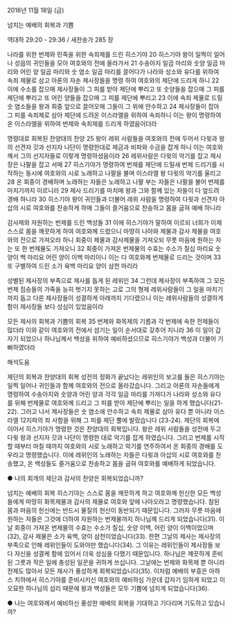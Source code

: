 2016년 11월 18일 (금)

넘치는 예배의 회복과 기쁨 



역대하 29:20 - 29:36 / 새찬송가 285 장


나라를 위한 번제와 민족을 위한 속죄제를 드린 히스기야
20 히스기야 왕이 일찍이 일어나 성읍의 귀인들을 모아 여호와의 전에 올라가서 21 수송아지 일곱 마리와 숫양 일곱 마리와 어린 양 일곱 마리와 숫 염소 일곱 마리를 끌어다가 나라와 성소와 유다를 위하여 속죄 제물로 삼고 아론의 자손 제사장들을 명령 하여 여호와의 제단에 드리게 하니 22 이에 수소를 잡으매 제사장들이 그 피를 받아 제단에 뿌리고 또 숫양들을 잡으매 그 피를 제단에 뿌리고 또 어린 양들을 잡으매 그 피를 제단에 뿌리고 23 이에 속죄 제물로 드릴 숫 염소들을 왕과 회중 앞으로 끌어오매 그들이 그 위에 안수하고 24 제사장들이 잡아 그 피를 속죄제로 삼아 제단에 드려온 이스라엘을 위하여 속죄하니 이는 왕이 명령하여 온 이스라엘을 위하여 번제와 속죄제를 드리게 하였음이더라

명령대로 회복된 찬양대의 찬양
25 왕이 레위 사람들을 여호와의 전에 두어서 다윗과 왕의 선견자 갓과 선지자 나단이 명령한대로 제금과 비파와 수금을 잡게 하니 이는 여호와께서 그의 선지자들로 이렇게 명령하셨음이라 26 레위사람은 다윗의 악기를 잡고 제사장은 나팔을 잡고 서매 27 히스기야가 명령하여 번제를 제단에 드릴새 번제 드리기를 시작하는 동시에 여호와의 시로 노래하고 나팔을 불며 이스라엘 왕 다윗의 악기를 울리고 28 온 회중이 경배하며 노래하는 자들은 노래하고 나팔 부는 자들은 나팔을 불어 번제를 마치기까지 이르니라 29 제사 드리기를 마치매 왕과 그와 함께 있는 자들이 다 엎드려 경배 하니라 30 히스기야 왕이 귀인들과 더불어 레위 사람을 명령하여 다윗과 선견자 아삽의 시로 여호와를 찬송하게 하매 그들이 즐거움으로 찬송하고 몸을 굽혀 예배 하니라

감사제와 자원하는 번제를 드린 백성들
31 이에 히스기야가 말하여 이르되 너희가 이제 스스로 몸을 깨끗하게 하여 여호와께 드렸으니 마땅히 나아와 제물과 감사 제물을 여호와의 전으로 가져오라 하니 회중이 제물과 감사제물을 가져오되 무릇 마음에 원하는 자는 또 한 번제물도 가져오니 32 회중이 가져온 번제물의 수효는 수소가 칠십 마리요 숫양이 백 마리요 어린 양이 이백 마리이니 이는 다 여호와께 번제물로 드리는 것이며 33 또 구별하여 드린 소가 육백 마리요 양이 삼천 마리라

성별된 제사장의 부족으로 제사를 돕게 된 레위인
34 그런데 제사장이 부족하여 그 모든 번제 짐승들의 가죽을 능히 벗기지 못하는 고로 그의 형제 레위사람들이 그 일을 마치기까지 돕고 다른 제사장들이 성결하게 아래까지 기다렸으니 이는 레위사람들의 성결하게 함이 제사장들 보다 성심이 있었음이라

모든 제사의 회복과 기쁨의 회복
35 번제와 화목제의 기름과 각 번제에 속한 전제들이 많더라 이와 같이 여호와의 전에서 섬기는 일이 순서대로 갖추어 지니라 36 이 일이 갑자기 되었으나 하나님께서 백성을 위하여 예비하셨으므로 히스기야가 백성과 더불어 기뻐하였더라

해석도움





제단의 회복과 찬양대의 회복
성전의 정화가 끝났다는 레위인의 보고를 들은 히스기야는 일찍 일어나 귀인들과 함께 여호와의 전으로 올라갔습니다. 그리고 아론의 자손들에게 명령하여 수송아지와 숫양과 어린 양과 각각 일곱 마리를 가져다가 나라와 성소와 유다를 위해 번제물로 여호와께 드리고 그 피를 받아 제단에 뿌리는 일을 하게 했습니다(21-22). 그러고 나서 제사장들은 숫 염소에 안수하고 속죄 제물로 삼아 유다 뿐 아니라 이스라엘 12지파의 죄 사함을 위해 그 피를 제단 뿔에 발랐습니다 (23-24). 제단의 회복에 이어서 히스기야가 명령한 것은 찬양대의 회복입니다. 왕은 레위 사람들을 성전에 두고 다윗 왕과 선지자 갓과 나단이 명령한 대로 악기를 잡게 하였습니다. 그리고 번제를 시작할 때부터 마칠 때까지 여호와의 시로 노래하고 악기를 연주하여서 온 회중의 경배를 도우라고 명령했습니다. 이에 레위인의 노래하는 자들은 다윗과 아삽의 시로 여호와를 찬송했고, 온 백성들도 즐거움으로 찬송하고 몸을 굽혀 여호와를 예배하게 되었습니다.

● 나의 회개의 제단과 감사의 찬양은 회복되었습니까?

넘치는 예배의 회복
히스기야는 스스로 몸을 깨끗하게 하고 여호와께 헌신한 모든 백성들에게 마땅히 화목제물과 감사의 제물로 여호와 앞에 나아오라고 명령했습니다. 참된 몸과 마음의 헌신에는 반드시 물질의 헌신이 동반되기 때문입니다. 그러자 무릇 마음에 원하는 자들은 그것에 더하여 자원하는 번제물까지 하나님께 드리게 되었습니다(31). 이날 회중이 가져온 번제물의 수효는 수소가 칠십, 숫양 이백, 어린 양이 이백이었으며(32), 감사 제물은 소가 육백, 양이 삼천이었습니다(33). 한편 그날의 제사는 제사장의 부족으로 인해 레위인들이 도와야만 했습니다(34). 그 이유는 레위인들이 제사장들 보다 자신을 성결케 함에 있어서 더욱 성심을 다했기 때문입니다. 하나님은 깨끗하게 준비된 그릇과 작은 일에 충성된 일꾼을 귀하게 쓰십니다. 그날에는 번제와 화목제 뿐 아니라 전제도 많아서 모든 제사가 풍성하게 회복되었습니다(35). 이처럼 예배의 부흥은 아하스 치하에서 히스기야를 준비시키신 여호와의 예비하심 가운데 갑자기 임하게 되었고 이 오묘한 하나님의 섭리 때문에 왕과 백성들은 모두 기쁨에 넘치게 되었습니다(36).

● 나는 여호와께서 예비하신 풍성한 예배의 회복을 기대하고 기다리며 기도하고 있습니까?